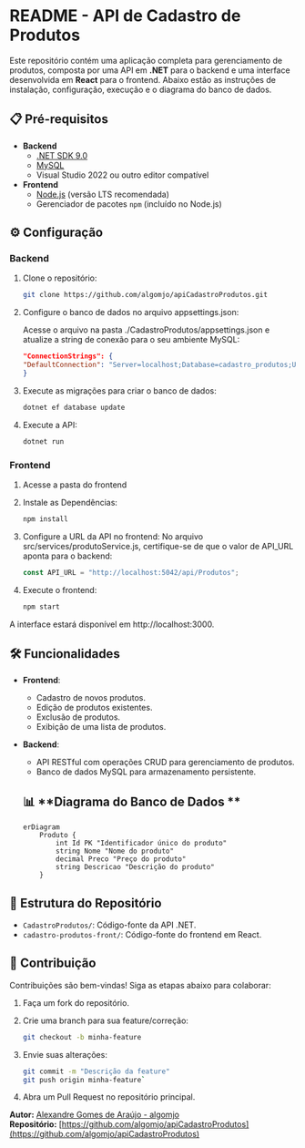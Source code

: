 # README - API de Cadastro de Produtos

Este repositório contém uma aplicação completa para gerenciamento de produtos, composta por uma API em **.NET** para o backend e uma interface desenvolvida em **React** para o frontend. Abaixo estão as instruções de instalação, configuração, execução e o diagrama do banco de dados.


## 📋 **Pré-requisitos**
- **Backend**
  - [.NET SDK 9.0](https://dotnet.microsoft.com/download/dotnet/9.0)
  - [MySQL](https://www.mysql.com/)
  - Visual Studio 2022 ou outro editor compatível
- **Frontend**
  - [Node.js](https://nodejs.org/) (versão LTS recomendada)
  - Gerenciador de pacotes `npm` (incluído no Node.js)


## ⚙️ **Configuração**

### **Backend**
1. Clone o repositório:
   ```bash
   git clone https://github.com/algomjo/apiCadastroProdutos.git
   ```
  
2. Configure o banco de dados no arquivo appsettings.json:

    Acesse o arquivo na pasta ./CadastroProdutos/appsettings.json e atualize a string de conexão para o seu ambiente MySQL:
    ```json
    "ConnectionStrings": {
    "DefaultConnection": "Server=localhost;Database=cadastro_produtos;User=root;Password=sua_senha;"
    }
    ```
3. Execute as migrações para criar o banco de dados:
    ```bash
    dotnet ef database update
    ```

4. Execute a API:
    ```bash
    dotnet run
    ```

### **Frontend**
1. Acesse a pasta do frontend

2. Instale as Dependências:
    ```bash
    npm install
    ```

3. Configure a URL da API no frontend:
No arquivo src/services/produtoService.js, certifique-se de que o valor de API_URL aponta para o backend:
    ```javascript
    const API_URL = "http://localhost:5042/api/Produtos";
    ```

4. Execute o frontend:
    ```bash
    npm start
    ```

A interface estará disponível em http://localhost:3000.


## 🛠 **Funcionalidades**
- **Frontend**:
  - Cadastro de novos produtos.
  - Edição de produtos existentes.
  - Exclusão de produtos.
  - Exibição de uma lista de produtos.
- **Backend**:
  - API RESTful com operações CRUD para gerenciamento de produtos.
  - Banco de dados MySQL para armazenamento persistente.

  ## 📊 **Diagrama do Banco de Dados **

    ```mermaid
    erDiagram
        Produto {
            int Id PK "Identificador único do produto"
            string Nome "Nome do produto"
            decimal Preco "Preço do produto"
            string Descricao "Descrição do produto"
        }

## 📂 **Estrutura do Repositório**
- `CadastroProdutos/`: Código-fonte da API .NET.
- `cadastro-produtos-front/`: Código-fonte do frontend em React.

## 🤝 **Contribuição**
Contribuições são bem-vindas! Siga as etapas abaixo para colaborar:
1. Faça um fork do repositório.
2. Crie uma branch para sua feature/correção:
   ```bash
   git checkout -b minha-feature

3. Envie suas alterações:
    ```bash
    git commit -m "Descrição da feature"
    git push origin minha-feature`
    ```

4. Abra um Pull Request no repositório principal.

**Autor:** [Alexandre Gomes de Araújo - algomjo](https://github.com/algomjo)  
**Repositório:** [https://github.com/algomjo/apiCadastroProdutos](https://github.com/algomjo/apiCadastroProdutos)
